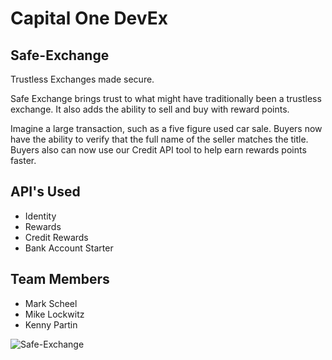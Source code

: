 # Capital One DevEx

## Safe-Exchange 
Trustless Exchanges made secure. 

Safe Exchange brings trust to what might have traditionally been a trustless exchange. It also adds the ability to sell and buy with reward points.

Imagine a large transaction, such as a five figure used car sale. Buyers now have the ability to verify that the full name of the seller matches the title. Buyers also can now use our Credit API tool to help earn rewards points faster.

## API's Used 
* Identity
* Rewards
* Credit Rewards
* Bank Account Starter

## Team Members
* Mark Scheel
* Mike Lockwitz
* Kenny Partin




![Safe-Exchange](https://i.imgur.com/Jmnnmzc.jpg)